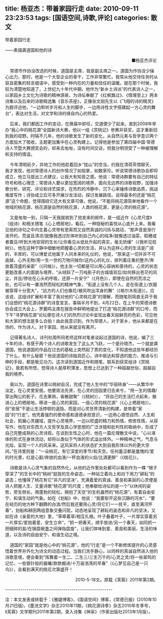 title: 杨亚杰：带着家园行走
date: 2010-09-11 23:23:53
tags: [国语空间,诗歌,评论]
categories: 散文
---
 <p>带着家园行走</p> 
 <p>——素描龚道国和他的诗</p> 
 <p align="right">■杨亚杰评论&nbsp;</p> 
 <p>&nbsp;&nbsp;&nbsp; 常德市作协没改选的时候，道国是主席，我是副主席之一。道国为作协没少操心出力，那时，他是一个大型企业的骨干，工作非常繁忙。我常从他交待任务时从容且密集的轻言细语中，感受到一种内在的力量和信任的温暖。就在那个时候，我较为清楚地知道了，上世纪九十年代中期，他作为“新乡土诗派”的代表诗人之一，以家园乡土文化为诗歌的精神源泉，为诗坛奉献了《红枫飘过》、《情理至上》两本诗集以及后来的诗歌精选集《音乐茶座》，正像张文刚先生以《飞翔的诗的精灵》为题评述他，“一边聆听岁月和人生的脚步，一边用诗性文字搭建起一方心灵的舞台”，表达对生活，对文学和诗的缘自内心的热爱。</p> 
<!-- more --><p>&nbsp;&nbsp;&nbsp; 后来，我们都因工作的变动，在换届中卸任，交道便少了起来。直到2008年举办“我心中的桃花源”全国新诗大赛，他以一组《赏桃记》参赛并获奖，这才重新回到我的视野。时隔不几年，他的诗歌发生了新的变化，从自然元素与哲学意识两个方面加大了吸收，主题更加集中在心灵构建上。记得他是参加了第四届中国&middot;常德诗人节暨大赛颁奖会的，却来去匆匆，没有时间交谈，但我分明领受了一种被理解和支持的情谊。</p> 
 <p>&nbsp;&nbsp;&nbsp; 今年清明前夕，异地工作的他趁着回乡“挂山”的空当，约我在清荷茶馆聊天，我才发现，他对常德诗人的创作情况了如指掌，如数家珍。听说常德诗歌协会即将成立，他立马提出三点建议，让我大有知音之感。他说：常德诗群要有自己的特征符号和核心理念；常德诗人要以更加宽阔的境界，面向无边界的诗歌视野，加强诗歌分析、研究、评论和诗艺探求，在热烈的冷静中，沉下心来锤炼诗歌品质，挑战难度写作；诗协成立后可多开展沙龙活动，探讨发展路径。谈得最多的还是“桃花源”这个命题，觉得围绕它还大有文章可做，他说，“不能将桃花源简单地看作一个地域的桃花源，桃花源是自然的桃花源，人类的桃花源，更是心灵的桃花源”。</p> 
 <p>&nbsp;&nbsp;&nbsp; 又是匆匆一别，只隔一天我就收到了他发来的邮件，是一组近作《心灵尺度》（组诗）和相关随笔《心上栖居地》，看后，一种隐秘的喜悦从心底升上来。我看见他的诗句之中内生着心灵带有思索而又自然真诚的闪烁与跳动，“那声音是渐行泼开的，荒诞且清凉/就像我透过形体听到自己内心的纯净/就像透过油菜，稻穗或者蚕豆/听到大地安寂的生长/让你看见从低处升起的真实，毫无骄燥”（《我听见桂树》）。他在这种宁静中细敏地把握着心灵的生活，并认为这样心灵的生活是广阔的，丰厚的，可以博爱式地属于人间本来的礼仪的，他说，“原来这一切并非不可逾越，心外无物/用一生一世的万物问候你/这内心的礼仪，排列着庄重的整齐/奔放着茂盛的亲密”（《问候》）。他主张一切都是可以用心容纳和善待的，心灵的状态更能改善人的面貌与境界，“从倾斜了一万吨影子的古城墙背后/如何移出苍茫的风尘，并且/停驻在心头的呼吸，还原一片安宁”（《月色》），即使在自然的荒凉之处，也可以有一番浩然而轻松的精神气象，“街道上没有几个人，走在街道上/衣服被穿得十分宽大”，“远方的人们也像花/被风吹出浑身的舞”（《格尔木街道》）。应该说，这组诗扩展和丰富了我对他的“心灵桃花源”的理解，而随笔则简直无异于我们设想的“桃花源诗群”的诗意宣言。事隔半月不到，4月22日，在上午的常德诗歌协会成立大会上，罗鹿鸣主席在报告中鲜明地提出了打造“桃花源诗群”的口号，而下午“寻梦桃花源”论坛便在诗人们的热烈讨论中呈现出春天般鲜亮的色彩，可见他和大家的想法是多么合拍！由此我意识到，作为常德人，对于家乡，他从来都是在场的，作为诗人，对于家园，他从来就没有离开。</p> 
 <p>&nbsp;&nbsp;&nbsp; 记得著名诗人、诗刊社周所同老师这样对笔者谈起过道国的诗，他说，编了三十年的诗，有感于两个诗人的诗歌发生了这么大飞跃，一个是孙晓杰，一个就是龚道国，他说道国的作品在过去的基础上突然起了质的变化，不知道他这些年都经历了什么，有什么秘密？他说道国的诗独具匠心，诗中抵达和穿透的能力，推进与引伸的手段，都是极见功力。这次读到道国近作和随笔，联系到获奖组诗《赏桃记》，我若有所悟，觉得诗人是厚积薄发，思想上已达到了一种超越世俗，超越自我的境界。</p> 
 <p>&nbsp;&nbsp;&nbsp; 我以为，道国在诗里以桃树自况，完成了他人生中的“华丽转身”——从繁华中淡定，在心灵里安居。他要效法先贤，在心灵的田园里归去来兮，“用一生的情趣/穿出陶公的影子。花去果熟，香散甜聚”（《桃树》）， “将自己的生活打点起来，搬进心上的栖居地，移进一座心灵的家园，一座心灵的桃花源”（《心上栖居地》）。但“安居”不是让生活停顿的退隐，而是对心灵世界清新的构建，是带着“家园”的“行走”。他凭着强烈的使命感和道德承担意识，一边用心感悟自然、人生和社会，拓展心灵疆域，提升心灵境界，一边以旺盛的精力和热情，修炼性情，从容写作。他在对东西方人文哲学及其心学思想的广泛涉猎和批判性的吸纳中，形成了自己完整成熟的心灵诗观，在谈到生性之心时，他在一篇伦理散文中说，“心以液体的形式在身体流动，却将以类似于气体的形式溢出体外。一种精神之气，气息与光焰，呈现一个人的风采来。这风采将人的状态扩大到自我形体以外的更大空间。”在诗里则是：“一朵桃花，有它深爱的季节/和天空。任何羞涩都是羞愧的/爱的时光里，红是心脏/奔放的血液/一杯血液的火焰/比酒更醉”（《桃花》）。</p> 
 <p> &nbsp;&nbsp;&nbsp;&nbsp;诗歌是诗人心灵气象的自然外化，从他的近作里处处都可以看到作为一棵 “根子穿深了”的生长中的“桃树”挺拔的生命姿态，一种站立着向上和向下用力“耕耘”的姿态；也懂得了桃花有它“非凡的坚决”，充满着爱的真诚、善良和美丽的心灵便是诗人把握人生、丈量诗歌“桃花源”的尺度；他奉献给诗坛的是一个“以休闲的姿势，旁生侧长，用蓬勃的轻松，拥抱了天空”的生机盎然的“桃花源”，有着自由安宁、和谐生动的气象。如在《划船》中，他说：“我要犁开这些沉静的河水”，“要在经历的地方种下翻腾的白浪/然后我还要用心灵/将它们一一抚平，直至满河怀春”，划船和耕田两组意象交叠闪现，动态地呈现了耕耘的姿态和非凡的坚决，又如在诗《亲爱的大地》里，“草牵着草/相互扎根。叶子叠着叶子，一片厚实穿着另一片厚实/爱抱着爱，安生立命”，“抓一把春天，顺手放进/另一个春天，如同抓一把细碎的盐/在锅盘碗盏之间弹指盘旋”，让我们体味到爱、善良和美丽，生活的味道，以及诗的自由安宁、和谐生动之境。</p> 
 <p>&nbsp;&nbsp;&nbsp; 道国的“家园”就是他心中的“桃花源”，他的“行走”是一个不断修炼提升的心灵感悟着世界并外化为诗文的动态过程。当我们洗手静心，以同样的真诚自然进入他的诗歌意境，便会看到“挥舞着一生二、二生三/三生万千的/心灵之灵/将一些翠鸣的记忆，一些银针般的晨曦/款款搬进/十万亩浩荡的早春”（《心梦见自己是一只鸟》），会看到满天的桃花次第盛开！</p> 
 <p style="text-align: right;">2010-5-18文。原载《芙蓉》2011年第2期。</p> 
 <p> -------------------------------------------------------&nbsp;</p> 
 <p>注：本文发表或转载于：《雅婕博客》，《国语空间》博客，《常德日报》(2010年10月21日版)，《墨池文学》杂志2010年11期，《桃花源诗季》杂志2010年冬季号，《芙蓉》文学期刊2011年第2期，录入诗集《神采》（作家出版社2013年1月版）。</p> 
